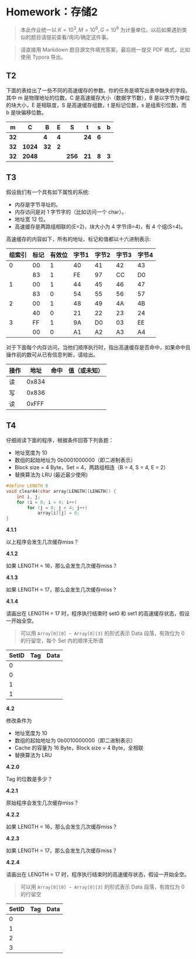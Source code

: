 # Homework：存储2

> 本此作业统一以 $K = 10^3, M=10^6, G=10^9$ 为计量单位。以后如果遇到类似的题目请提前查看/询问/确定这件事。

> 请直接用 Markdown 题目源文件填充答案，最后统一提交 PDF 格式，比如使用 Typora 导出。

## T2

下面的表给出了一些不同的高速缓存的参数。你的任务是填写出表中缺失的字段。其中 m 是物理地址的位数，C 是高速缓存大小（数据字节数），B 是以字节为单位的块大小，E 是相联度，S 是高速缓存组数，t 是标记位数，s 是组索引位数，而 b 是块偏移位数。

| m    | C    | B    | E    | S    | t    | s    | b    |
| ---- | ---- | ---- | ---- | ---- | ---- | ---- | ---- |
| **32**   |      | **4**    | **4**    |      | **24**  | **6**    |      |
| **32**   | **1024** | **32**   | **2**    |      |      |      |      |
| **32**   | **2048** |      |      | **256**  | **21**   | **8**    | **3**    |

## T3

假设我们有一个具有如下属性的系统:

- 内存是字节寻址的。
- 内存访问是对 1 字节字的（比如访问一个 char）。
- 地址宽 12 位。
- 高速缓存是两路组相联的(E=2)，块大小为 4 字节(B=4)，有 4 个组(S=4)。

高速缓存的内容如下，所有的地址、标记和值都以十六进制表示:

| 组索引 | 标记 | 有效位 | 字节1 | 字节2 | 字节3 | 字节4 |
| ---- | ---- | ---- | ---- | ---- | ---- | ---- |
| 0    | 00   | 1 | 40 | 41 | 42 | 43 |
|      | 83   | 1 | FE | 97 | CC | D0 |
| 1    | 00   | 1 | 44 | 45 | 46 | 47 |
|      | 83   | 0 | 54 | 55 | 56 | 57 |
| 2    | 00   | 1 | 48 | 49 | 4A | 4B |
|      | 40   | 0 | 21 | 22 | 23 | 24 |
| 3    | FF   | 1 | 9A | D0 | 03 | EE |
|      | 00   | 0 | A1 | A2 | A3 | A4 |

对于下面每个内存访问，当他们顺序执行时，指出高速缓存是否命中，如果命中且操作前的数可从已有信息判断，请给出。

| 操作 | 地址 | 命中 | 值（或未知）   |
| ---- | ---- | ---- | ---- |
| 读   | 0x834  |      |      |
| 写   | 0x836  |      |      |
| 读   | 0xFFF  |      |      |

## T4

仔细阅读下面的程序，根据条件回答下列各题：

- 地址宽度为 10
- 数组的起始地址为 0b0001000000（即二进制表示）
- Block size = 4 Byte，Set = 4，两路组相连（B = 4, S = 4, E = 2）
- 替换算法为 LRU (最近最少使用)

```c
#define LENGTH 8
void clear44(char array[LENGTH][LENGTH]) {
    int i, j;
    for (i = 0; i < 4; i++)
        for (j = 0; j < 4; j++)
            array[i][j] = 0;
}
```

**4.1.1**

以上程序会发生几次缓存miss？

**4.1.2**

如果 LENGTH = 16，那么会发生几次缓存miss？

**4.1.3**

如果 LENGTH = 17，那么会发生几次缓存miss？

**4.1.4**

请画出在 LENGTH = 17 时，程序执行结束时 set0 和 set1 的高速缓存状态，假设一开始全空。

> 可以用 `Array[0][0] ~ Array[0][3]` 的形式表示 Data 段落，有效位为 0 的行留空，每个 Set 内的顺序无所谓

| SetID | Tag  | Data |
| ----- | ---- | ---- |
| 0     |      |      |
| 0     |      |      |
| 1     |      |      |
| 1     |      |      |

**4.2**

修改条件为

- 地址宽度为 10
- 数组的起始地址为 0b0010000000（即二进制表示）
- Cache 的容量为 16 Byte，Block size = 4 Byte，全相联
- 替换算法为 LRU

**4.2.0**

Tag 的位数是多少？

**4.2.1**

原始程序会发生几次缓存miss？

**4.2.2**

如果 LENGTH = 16，那么会发生几次缓存miss？

**4.2.3**

如果 LENGTH = 17，那么会发生几次缓存miss？

**4.2.4**

请画出在 LENGTH = 17 时，程序执行结束时的高速缓存状态，假设一开始全空。

> 可以用 `Array[0][0] ~ Array[0][3]` 的形式表示 Data 段落，有效位为 0 的行留空

| SetID | Tag  | Data |
| ----- | ---- | ---- |
| 0     |      |      |
| 1     |      |      |
| 2     |      |      |
| 3     |      |      |
